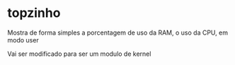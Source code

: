 # topzinho
Mostra de forma simples a porcentagem de uso da RAM, o uso da CPU, em modo user<br>

Vai ser modificado para ser um modulo de kernel

